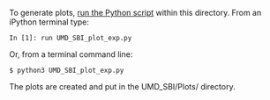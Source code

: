 To generate plots, [run the Python script](https://github.com/MaCFP/macfp-db/wiki/Plotting-Scripts) within this directory.  From an iPython terminal type:
```
In [1]: run UMD_SBI_plot_exp.py
```
Or, from a terminal command line:
```
$ python3 UMD_SBI_plot_exp.py
```

The plots are created and put in the UMD_SBI/Plots/ directory.
